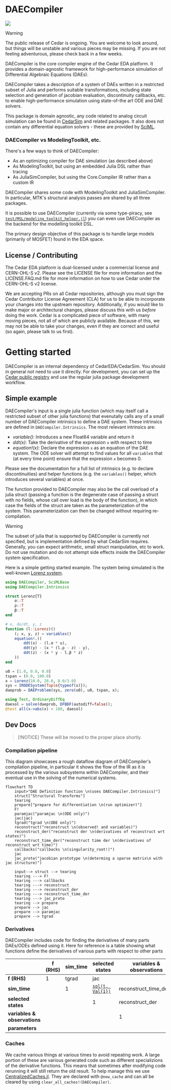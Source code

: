 # DAECompiler

<a href="https://help.juliahub.com/daecompiler/dev/"><img src='https://img.shields.io/badge/docs-dev-blue.svg'/></a>

> [!WARNING]
> The public release of Cedar is ongoing. You are welcome to look around, but things will be unstable and various pieces may be missing. If you are not feeling adventurous, please check back in a few weeks.

DAECompiler is the core compiler engine of the Cedar EDA platform.
It provides a domain-agnostic framework for high-performance simulation
of Differential Algebraic Equations (DAEs).

DAECompiler takes a description of a system of DAEs written in a restricted subset of Julia and performs suitable transformations,
including state selection and generation of jacobian evaluation, discontinuity callbacks, etc. to enable high-performance simulation
using state-of-the art ODE and DAE solvers.

This package is domain agnostic, any code related to analog circuit simulation can be found in [CedarSim](https://github.com/CedarEDA/CedarSim.jl) and related packages. It also does not contain any differential
equation solvers - these are provided by [SciML](https://sciml.ai/).

### DAECompiler vs ModelingToolkit, etc.

There's a few ways to think of DAECompiler:

- As an optimizing compiler for DAE simulation (as described above)
- As ModelingToolkit, but using an embedded Julia DSL rather than tracing
- As JuliaSimCompiler, but using the Core.Compiler IR rather than a custom IR

DAECompiler shares some code with ModelingToolkit and JuliaSimCompiler. In particular, MTK's structural analysis passes are shared by all three packages.

It is possible to use DAECompiler (currently via some type-piracy, see [`test/MSL/modeling_toolkit_helper.jl`](test/MSL/modeling_toolkit_helper.jl)) you can even use DAECompiler as the backend for the modelling toolkit DSL.

The primary design objective of this package is to handle large models (primarily of MOSFET) found in the EDA space.

## License / Contributing

The Cedar EDA platform is dual-licensed under a commercial license and CERN-OHL-S v2. Please see the LICENSE file for more
information and the LICENSE.FAQ.md file for more information on how to
use Cedar under the CERN-OHL-S v2 license.

We are accepting PRs on all Cedar repositories, although you must sign the Cedar Contributor License Agreement (CLA) for us to be able to incorporate your changes into the upstream repository. Additionally, if you would like to make major or architectural changes, please discuss this with us *before* doing the work. Cedar is a complicated piece of software, with many moving pieces, not all of which are publicly available. Because of this, we may not be able to take your changes, even if they are correct and useful (so again, please talk to us first).

# Getting started

DAECompiler is an internal dependency of CedarEDA/CedarSim. You should in general not need to use it directly. For development, you can set up the [Cedar public registry](https://github.com/CedarEDA/PublicRegistry/) and use the regular julia package development workflow.

## Simple example

DAECompiler's input is a single julia function (which may itself call a restricted subset of other julia functions) that evenutally calls
any of a small number of DAECompiler intrinsics to define a DAE system.
These intrinsics are defined in `DAECompiler.Intrinsics`. The most relevant
intrinsics are:

- *variable()*: Introduces a new Float64 variable and return it
- *ddt(x)*: Take the derivative of the expression `x` with respect to time
- *equation!(x)*: Declare the expression `x` as an equation of the DAE system. The ODE solver will attempt to find values for all `variable`s that (at every time point) ensure that the expression `x` becomes 0.

Please see the documentation for a full list of intrinsics (e.g. to declare discontinuities) and helper functions (e.g. the `variables()` helper, which introduces several variables) at once.

The function provided to DAECompiler may also be the call overload of a julia struct (passing a function is the degenerate case of passing a struct with no fields, whose call over load is the body of the function), in which case the fields of the struct are taken as the parameterization of the system. This parameterization can then be changed without requiring re-compilation.

> [!WARNING]
> The subset of julia that is supported by DAECompiler is currently not specified, but is implementation defined by what CedarSim requires. Generally, you can expect arithmetic, small struct manipulation, etc to work. Do not use mutation and do not attempt side effects inside the DAECompiler system specification.

Here is a simple getting started example. The system being simulated is the well-known [Lorenz system](https://en.wikipedia.org/wiki/Lorenz_system).

```julia
using DAECompiler, SciMLBase
using DAECompiler.Intrinsics

struct Lorenz{T}
    σ::T
    ρ::T
    β::T
end

# x, dx/dt, y, z
function (l::Lorenz)()
    (; x, y, z) = variables()
    equation!.((
        ddt(x) - (l.σ * u),
        ddt(y) - (x * (l.ρ - z) - y),
        ddt(z) - (x * y - l.β * z)
    ))
end

u0 = [1.0, 0.0, 0.0]
tspan = (0.0, 100.0)
x = Lorenz(10.0, 28.0, 8.0/3.0)
sys = IRODESystem(Tuple{typeof(x)});
daeprob = DAEProblem(sys, zero(u0), u0, tspan, x);

using Test, OrdinaryDiffEq
daesol = solve(daeprob, DFBDF(autodiff=false));
@test all(x->abs(x) < 100, daesol)
```

## Dev Docs

> [!NOTICE]
> These will be moved to the proper place shortly.

### Compilation pipeline

This diagram showcases a rough dataflow diagram of DAECompiler's compilation pipeline, in particular it shows the flow of the IR as it is processed by the various subsystems within DAECompiler, and their eventual use in the solving of the numerical systems.
```mermaid
flowchart TD
    input>"DAE Definition function \n(uses DAECompiler.Intrinsics)"]
    struct["Structural Transforms"]
    tearing
    prepare["prepare for differentiation \n(run optimizer)"]
    F!
    paramjac("paramjac \n(ODE only)")
    jac(jac)
    tgrad("tgrad \n(ODE only)")
    reconstruct("reconstruct \n(observed! and variables)")
    reconstruct_der("reconstruct der \n(derivatives of reconstruct wrt states)")
    reconstruct_time_der("reconstruct time der \n(derivatives of reconstruct wrt time)")
    callbacks("callbacks \n(singularity_root!)")
    jac
    jac_proto("jacobian prototype \n(determing a sparse matrix\n with jac structure)")

    input--> struct --> tearing
    tearing ---> F!
    tearing ---> callbacks
    tearing ---> reconstruct
    tearing ---> reconstruct_der
    tearing ---> reconstruct_time_der
    tearing ---> jac_proto
    tearing --> prepare
    prepare --> jac
    prepare --> paramjac
    prepare --> tgrad
```


### Derivatives

DAECompiler includes code for finding the derivatives of many parts DAEs/ODEs defined using it.
Here for reference is a table showing what functions define the derivatives of various parts with respect to other parts

|                              | **f (RHS)** | **sim_time** | **selected states** | **variables & observations** | **parameters**                               |
|------------------------------|-------------|--------------|---------------------|------------------------------|----------------------------------------------|
| **f (RHS)**                  | 1           | tgrad        | jac                 |                              | paramjac                                     |
| **sim_time**                 |             | 1            | [`sol(t, Val{1})`](https://docs.sciml.ai/DiffEqDocs/stable/basics/solution/#Interpolations-and-Calculating-Derivatives) | reconstruct\_time\_deriv  | 0.0                                          |
| **selected states**          |             |              | 1                   | reconstruct\_der             | SciMLSensitivity extract\_local\_sensitivity |
| **variables & observations** |             |              |                     | 1                            | reconstruct\_der reconstruct\_sensitivities  |
| **parameters**               |             |              |                     |                              | 1                                            |

### Caches
We cache various things at various times to avoid repeating work.
A large portion of these are various generated code such as different specializions of the derivative functions.
This means that sometimes after modifying code rerunning it will still return the old result.
To help manage this we use [CentralizedCaches.jl](https://github.com/JuliaComputing/CentralizedCaches.jl).
They are declared with `@new_cache` and can all be cleared by using `clear_all_caches!(DAECompiler)`.
